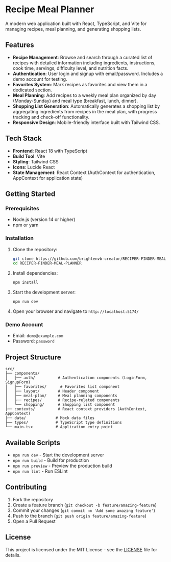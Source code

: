 # Recipe Meal Planner

A modern web application built with React, TypeScript, and Vite for managing recipes, meal planning, and generating shopping lists.

## Features

- **Recipe Management**: Browse and search through a curated list of recipes with detailed information including ingredients, instructions, cook time, servings, difficulty level, and nutrition facts.
- **Authentication**: User login and signup with email/password. Includes a demo account for testing.
- **Favorites System**: Mark recipes as favorites and view them in a dedicated section.
- **Meal Planning**: Add recipes to a weekly meal plan organized by day (Monday-Sunday) and meal type (breakfast, lunch, dinner).
- **Shopping List Generation**: Automatically generates a shopping list by aggregating ingredients from recipes in the meal plan, with progress tracking and check-off functionality.
- **Responsive Design**: Mobile-friendly interface built with Tailwind CSS.

## Tech Stack

- **Frontend**: React 18 with TypeScript
- **Build Tool**: Vite
- **Styling**: Tailwind CSS
- **Icons**: Lucide React
- **State Management**: React Context (AuthContext for authentication, AppContext for application state)

## Getting Started

### Prerequisites

- Node.js (version 14 or higher)
- npm or yarn

### Installation

1. Clone the repository:
   ```bash
   git clone https://github.com/brightenvb-creator/RECIPER-FINDER-MEAL-PLANNER.git
   cd RECIPER-FINDER-MEAL-PLANNER
   ```

2. Install dependencies:
   ```bash
   npm install
   ```

3. Start the development server:
   ```bash
   npm run dev
   ```

4. Open your browser and navigate to `http://localhost:5174/`

### Demo Account

- Email: `demo@example.com`
- Password: `password`

## Project Structure

```
src/
├── components/
│   ├── auth/          # Authentication components (LoginForm, SignupForm)
│   ├── favorites/      # Favorites list component
│   ├── layout/        # Header component
│   ├── meal-plan/     # Meal planning components
│   ├── recipes/       # Recipe-related components
│   └── shopping/      # Shopping list component
├── contexts/          # React context providers (AuthContext, AppContext)
├── data/             # Mock data files
├── types/            # TypeScript type definitions
└── main.tsx          # Application entry point
```

## Available Scripts

- `npm run dev` - Start the development server
- `npm run build` - Build for production
- `npm run preview` - Preview the production build
- `npm run lint` - Run ESLint

## Contributing

1. Fork the repository
2. Create a feature branch (`git checkout -b feature/amazing-feature`)
3. Commit your changes (`git commit -m 'Add some amazing feature'`)
4. Push to the branch (`git push origin feature/amazing-feature`)
5. Open a Pull Request

## License

This project is licensed under the MIT License - see the [LICENSE](LICENSE) file for details.
